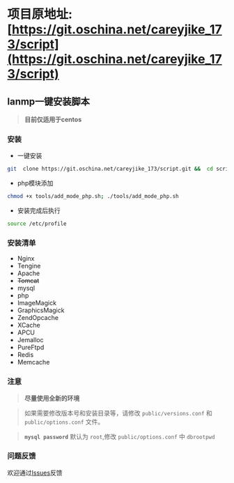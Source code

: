 
# 项目原地址:[https://git.oschina.net/careyjike_173/script](https://git.oschina.net/careyjike_173/script)

## lanmp一键安装脚本
>**目前仅适用于centos**

### 安装
- 一键安装

```bash
git  clone https://git.oschina.net/careyjike_173/script.git &&  cd script;chmod +x install.sh; ./install.sh | tee -a install.log
```
- php模块添加

```bash
chmod +x tools/add_mode_php.sh; ./tools/add_mode_php.sh
```

- 安装完成后执行

```bash
source /etc/profile
```

### 安装清单
- Nginx
- Tengine
- Apache
- ~~Tomcat~~
- mysql
- php
- ImageMagick
- GraphicsMagick
- ZendOpcache
- XCache
- APCU
- Jemalloc
- PureFtpd
- Redis
- Memcache

### 注意
>**尽量使用全新的环境**

>如果需要修改版本号和安装目录等，请修改 `public/versions.conf` 和 `public/options.conf` 文件。

>**`mysql password`** 默认为 `root`,修改 `public/options.conf` 中 `dbrootpwd`


### 问题反馈
欢迎通过[Issues](http://git.oschina.net/careyjike_173/script/issues)反馈

